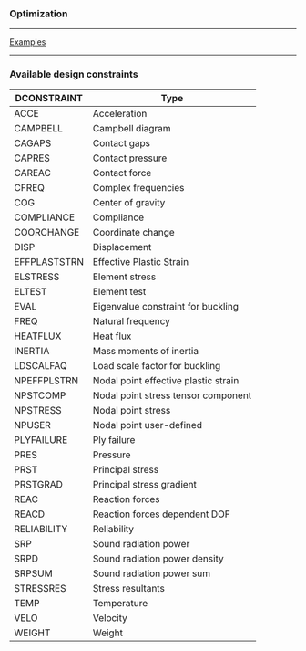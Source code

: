 ### Optimization

***
[Examples](examples/README.md)
***

### Available design constraints

| DCONSTRAINT | Type | 
| --- | --- |  
| ACCE   | Acceleration |
| CAMPBELL | Campbell diagram |
| CAGAPS  | Contact gaps |
| CAPRES  | Contact pressure |  
| CAREAC  | Contact force |
| CFREQ   | Complex frequencies |
| COG     | Center of gravity |
| COMPLIANCE | Compliance |  
| COORCHANGE | Coordinate change |  
| DISP | Displacement |
| EFFPLASTSTRN | Effective Plastic Strain |  
| ELSTRESS | Element stress |
| ELTEST | Element test |  
| EVAL | Eigenvalue constraint for buckling |  
| FREQ | Natural frequency |  
| HEATFLUX | Heat flux |  
| INERTIA  | Mass moments of inertia |  
| LDSCALFAQ | Load scale factor for buckling |
| NPEFFPLSTRN | Nodal point effective plastic strain |
| NPSTCOMP | Nodal point stress tensor component |
| NPSTRESS | Nodal point stress |
| NPUSER | Nodal point user-defined | 
| PLYFAILURE | Ply failure |
| PRES | Pressure |  
| PRST | Principal stress |
| PRSTGRAD | Principal stress gradient |  
| REAC | Reaction forces |
| REACD | Reaction forces dependent DOF |
| RELIABILITY | Reliability |  
| SRP | Sound radiation power |
| SRPD | Sound radiation power density |  
| SRPSUM | Sound radiation power sum |  
| STRESSRES | Stress resultants |  
| TEMP | Temperature |  
| VELO | Velocity |  
| WEIGHT | Weight |  
